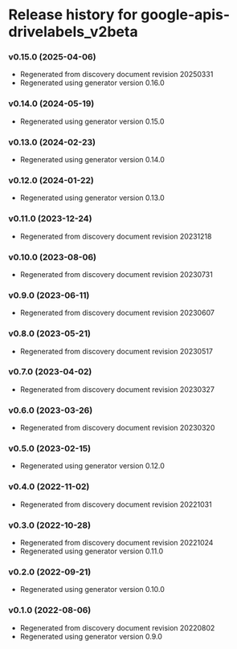 # Release history for google-apis-drivelabels_v2beta

### v0.15.0 (2025-04-06)

* Regenerated from discovery document revision 20250331
* Regenerated using generator version 0.16.0

### v0.14.0 (2024-05-19)

* Regenerated using generator version 0.15.0

### v0.13.0 (2024-02-23)

* Regenerated using generator version 0.14.0

### v0.12.0 (2024-01-22)

* Regenerated using generator version 0.13.0

### v0.11.0 (2023-12-24)

* Regenerated from discovery document revision 20231218

### v0.10.0 (2023-08-06)

* Regenerated from discovery document revision 20230731

### v0.9.0 (2023-06-11)

* Regenerated from discovery document revision 20230607

### v0.8.0 (2023-05-21)

* Regenerated from discovery document revision 20230517

### v0.7.0 (2023-04-02)

* Regenerated from discovery document revision 20230327

### v0.6.0 (2023-03-26)

* Regenerated from discovery document revision 20230320

### v0.5.0 (2023-02-15)

* Regenerated using generator version 0.12.0

### v0.4.0 (2022-11-02)

* Regenerated from discovery document revision 20221031

### v0.3.0 (2022-10-28)

* Regenerated from discovery document revision 20221024
* Regenerated using generator version 0.11.0

### v0.2.0 (2022-09-21)

* Regenerated using generator version 0.10.0

### v0.1.0 (2022-08-06)

* Regenerated from discovery document revision 20220802
* Regenerated using generator version 0.9.0

